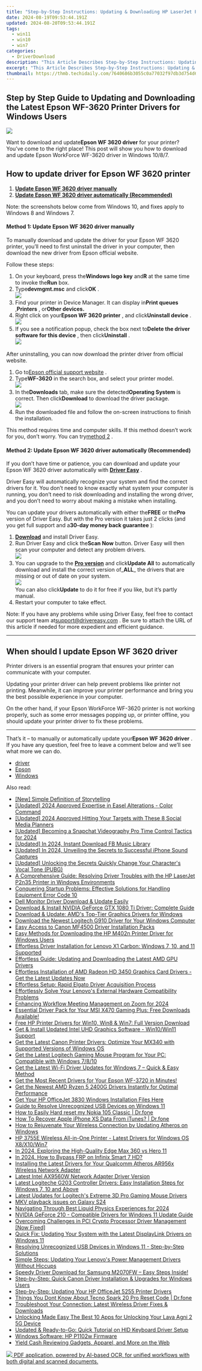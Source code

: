 ```yaml
---
title: "Step-by-Step Instructions: Updating & Downloading HP LaserJet P1007 Printer Drivers"
date: 2024-08-19T09:53:44.191Z
updated: 2024-08-20T09:53:44.191Z
tags:
  - win11
  - win10
  - win7
categories:
  - DriverDownload
description: "This Article Describes Step-by-Step Instructions: Updating & Downloading HP LaserJet P1007 Printer Drivers"
excerpt: "This Article Describes Step-by-Step Instructions: Updating & Downloading HP LaserJet P1007 Printer Drivers"
thumbnail: https://thmb.techidaily.com/7640686b3055c0a77032f97db3d754d6950a2fb76c1e14b848d584888858dae0.jpg
---
```


## Step by Step Guide to Updating and Downloading the Latest Epson WF-3620 Printer Drivers for Windows Users

![](https://images.drivereasy.com/wp-content/uploads/2018/11/img_5be2c2e04fc7d.jpg)

 Want to download and update**Epson WF 3620 driver** for your printer? You’ve come to the right place! This post will show you how to download and update Epson WorkForce WF-3620 driver in Windows 10/8/7.

## How to update driver for Epson WF 3620 printer

1. [**Update Epson WF 3620 driver manually**](https://tools.techidaily.com/drivereasy/download/)
2. [**Update Epson WF 3620 driver automatically (Recommended)**](https://tools.techidaily.com/drivereasy/download/)

 Note: the screenshots below come from Windows 10, and fixes apply to Windows 8 and Windows 7.

#### Method 1: Update Epson WF 3620 driver manually

 To manually download and update the driver for your Epson WF 3620 printer, you’ll need to first uninstall the driver in your computer, then download the new driver from Epson official website.

Follow these steps:

1. On your keyboard, press the**Windows logo key** and**R** at the same time to invoke the**Run** box.
2. Type**devmgmt.msc** and click**OK** .  
![](https://images.drivereasy.com/wp-content/uploads/2018/11/img_5be2c379a3ed4.jpg)
3. Find your printer in Device Manager. It can display in**Print queues** ,**Printers** , or**Other devices.**
4. Right click on your**Epson WF 3620 printer** , and click**Uninstall device** .  
![](https://images.drivereasy.com/wp-content/uploads/2018/11/img_5be2c3ac0fc97.png)
5. If you see a notification popup, check the box next to**Delete the driver software for this device** , then click**Uninstall** .  
![](https://images.drivereasy.com/wp-content/uploads/2018/11/img_5be2c412411da.jpg)

 After uninstalling, you can now download the printer driver from official website.

1. Go to[Epson official support website](https://epson.com/Support/Printers/) .
2. Type**WF-3620** in the search box, and select your printer model.  
![](https://images.drivereasy.com/wp-content/uploads/2018/11/img_5be2c49506f41.jpg)
3. In the**Downloads** tab, make sure the detected**Operating System** is correct. Then click**Download** to download the driver package.  
![](https://images.drivereasy.com/wp-content/uploads/2018/11/img_5be2c4d2efa90.jpg)
4. Run the downloaded file and follow the on-screen instructions to finish the installation.

 This method requires time and computer skills. If this method doesn’t work for you, don’t worry. You can try[method 2](https://tools.techidaily.com/drivereasy/download/) .

#### Method 2: Update Epson WF 3620 driver automatically (Recommended)

 If you don’t have time or patience, you can download and update your Epson WF 3620 driver automatically with **[Driver Easy](https://tools.techidaily.com/drivereasy/download/)**  .

 Driver Easy will automatically recognize your system and find the correct drivers for it. You don’t need to know exactly what system your computer is running, you don’t need to risk downloading and installing the wrong driver, and you don’t need to worry about making a mistake when installing.

 You can update your drivers automatically with either the**FREE** or the**Pro** version of Driver Easy. But with the Pro version it takes just 2 clicks (and you get full support and a**30-day money back guarantee** ):

1. [**Download**](https://tools.techidaily.com/drivereasy/download/) and install Driver Easy.
2. Run Driver Easy and click the**Scan Now** button. Driver Easy will then scan your computer and detect any problem drivers.  
![](https://images.drivereasy.com/wp-content/uploads/2018/11/img_5be2c53c6a756.jpg)
3. You can upgrade to the **[Pro version](https://tools.techidaily.com/drivereasy/download/)**  and click**Update All** to automatically download and install the correct version of_**ALL**_ the drivers that are missing or out of date on your system.  
![](https://images.drivereasy.com/wp-content/uploads/2018/11/img_5be2c6040133d.jpg)  
 You can also click**Update** to do it for free if you like, but it’s partly manual.
4. Restart your computer to take effect.

 Note: If you have any problems while using Driver Easy, feel free to contact our support team at[support@drivereasy.com](https://tools.techidaily.com/drivereasy/download/) . Be sure to attach the URL of this article if needed for more expedient and efficient guidance.

---

## When should I update Epson WF 3620 driver

 Printer drivers is an essential program that ensures your printer can communicate with your computer.

 Updating your printer driver can help prevent problems like printer not printing. Meanwhile, it can improve your printer performance and bring you the best possible experience in your computer.

 On the other hand, if your Epson WorkForce WF-3620 printer is not working properly, such as some error messages popping up, or printer offline, you should update your printer driver to fix these problems.

---

 That’s it – to manually or automatically update your**Epson WF 3620 driver** . If you have any question, feel free to leave a comment below and we’ll see what more we can do.

* [driver](https://tools.techidaily.com/drivereasy/download/)
* [Epson](https://tools.techidaily.com/drivereasy/download/)
* [Windows](https://tools.techidaily.com/drivereasy/download/)

<ins class="adsbygoogle"
     style="display:block"
     data-ad-format="autorelaxed"
     data-ad-client="ca-pub-7571918770474297"
     data-ad-slot="1223367746"></ins>



<ins class="adsbygoogle"
     style="display:block"
     data-ad-client="ca-pub-7571918770474297"
     data-ad-slot="8358498916"
     data-ad-format="auto"
     data-full-width-responsive="true"></ins>

<span class="atpl-alsoreadstyle">Also read:</span>
<div><ul>
<li><a href="https://extra-approaches.techidaily.com/new-simple-definition-of-storytelling/"><u>[New] Simple Definition of Storytelling</u></a></li>
<li><a href="https://fox-http.techidaily.com/updated-2024-approved-expertise-in-easel-alterations-color-command/"><u>[Updated] 2024 Approved  Expertise in Easel Alterations - Color Command</u></a></li>
<li><a href="https://facebook-video-recording.techidaily.com/updated-2024-approved-hitting-your-targets-with-these-8-social-media-planners/"><u>[Updated] 2024 Approved  Hitting Your Targets with These 8 Social Media Planners</u></a></li>
<li><a href="https://snapchat-videos.techidaily.com/updated-becoming-a-snapchat-videography-pro-time-control-tactics-for-2024/"><u>[Updated] Becoming a Snapchat Videography Pro  Time Control Tactics for 2024</u></a></li>
<li><a href="https://facebook-video-content.techidaily.com/updated-in-2024-instant-download-fb-music-library/"><u>[Updated] In 2024, Instant Download  FB Music Library</u></a></li>
<li><a href="https://video-capture.techidaily.com/updated-in-2024-unveiling-the-secrets-to-successful-iphone-sound-captures/"><u>[Updated] In 2024, Unveiling the Secrets to Successful iPhone Sound Captures</u></a></li>
<li><a href="https://some-tips.techidaily.com/updated-unlocking-the-secrets-quickly-change-your-characters-vocal-tone-pubg/"><u>[Updated] Unlocking the Secrets  Quickly Change Your Character's Vocal Tone (PUBG)</u></a></li>
<li><a href="https://win-dash.techidaily.com/a-comprehensive-guide-resolving-driver-troubles-with-the-hp-laserjet-p2n35-printer-in-windows-environments/"><u>A Comprehensive Guide: Resolving Driver Troubles with the HP LaserJet P2n35 Printer in Windows Environments</u></a></li>
<li><a href="https://tech-recovery.techidaily.com/conquering-startup-problems-effective-solutions-for-handling-equipment-error-code-10/"><u>Conquering Startup Problems: Effective Solutions for Handling Equipment Error Code 10</u></a></li>
<li><a href="https://win-dash.techidaily.com/dell-monitor-driver-download-and-update-easily/"><u>Dell Monitor Driver Download & Update Easily</u></a></li>
<li><a href="https://win-dash.techidaily.com/download-and-install-nvidia-geforce-gtx-1080-ti-driver-complete-guide/"><u>Download & Install NVIDIA GeForce GTX 1080 Ti Driver: Complete Guide</u></a></li>
<li><a href="https://win-dash.techidaily.com/download-and-update-amds-top-tier-graphics-drivers-for-windows/"><u>Download & Update: AMD's Top-Tier Graphics Drivers for Windows</u></a></li>
<li><a href="https://win-dash.techidaily.com/download-the-newest-logitech-g910-driver-for-your-windows-computer/"><u>Download the Newest Logitech G910 Driver for Your Windows Computer</u></a></li>
<li><a href="https://win-dash.techidaily.com/easy-access-to-canon-mf4500-driver-installation-packs/"><u>Easy Access to Canon MF4500 Driver Installation Packs</u></a></li>
<li><a href="https://win-dash.techidaily.com/easy-methods-for-downloading-the-hp-m402n-printer-driver-for-windows-users/"><u>Easy Methods for Downloading the HP M402n Printer Driver for Windows Users</u></a></li>
<li><a href="https://win-dash.techidaily.com/effortless-driver-installation-for-lenovo-x1-carbon-windows-7-10-and-11-supported/"><u>Effortless Driver Installation for Lenovo X1 Carbon: Windows 7, 10, and 11 Supported</u></a></li>
<li><a href="https://win-dash.techidaily.com/effortless-guide-updating-and-downloading-the-latest-amd-gpu-drivers/"><u>Effortless Guide: Updating and Downloading the Latest AMD GPU Drivers</u></a></li>
<li><a href="https://win-dash.techidaily.com/effortless-installation-of-amd-radeon-hd-3450-graphics-card-drivers-get-the-latest-updates-now/"><u>Effortless Installation of AMD Radeon HD 3450 Graphics Card Drivers - Get the Latest Updates Now</u></a></li>
<li><a href="https://win-dash.techidaily.com/effortless-setup-rapid-elgato-driver-acquisition-process/"><u>Effortless Setup: Rapid Elgato Driver Acquisition Process</u></a></li>
<li><a href="https://win-dash.techidaily.com/effortlessly-solve-your-lenovos-external-hardware-compatibility-problems/"><u>Effortlessly Solve Your Lenovo's External Hardware Compatibility Problems</u></a></li>
<li><a href="https://video-screen-grab.techidaily.com/enhancing-workflow-meeting-management-on-zoom-for-2024/"><u>Enhancing Workflow  Meeting Management on Zoom for 2024</u></a></li>
<li><a href="https://win-dash.techidaily.com/essential-driver-pack-for-your-msi-x470-gaming-plus-free-downloads-available/"><u>Essential Driver Pack for Your MSI X470 Gaming Plus: Free Downloads Available!</u></a></li>
<li><a href="https://win-dash.techidaily.com/free-hp-printer-drivers-for-win10-win8-and-win7-full-version-download/"><u>Free HP Printer Drivers for Win10, Win8 & Win7: Full Version Download</u></a></li>
<li><a href="https://win-dash.techidaily.com/get-and-install-updated-intel-uhd-graphics-software-win10win11-support/"><u>Get & Install Updated Intel UHD Graphics Software - Win10/Win11 Support</u></a></li>
<li><a href="https://win-dash.techidaily.com/get-the-latest-canon-printer-drivers-optimize-your-mx340-with-supported-versions-of-windows-os/"><u>Get the Latest Canon Printer Drivers: Optimize Your MX340 with Supported Versions of Windows OS</u></a></li>
<li><a href="https://win-dash.techidaily.com/get-the-latest-logitech-gaming-mouse-program-for-your-pc-compatible-with-windows-7810/"><u>Get the Latest Logitech Gaming Mouse Program for Your PC: Compatible with Windows 7/8/10</u></a></li>
<li><a href="https://win-dash.techidaily.com/get-the-latest-wi-fi-driver-updates-for-windows-7-quick-and-easy-method/"><u>Get the Latest Wi-Fi Driver Updates for Windows 7 – Quick & Easy Method</u></a></li>
<li><a href="https://win-dash.techidaily.com/get-the-most-recent-drivers-for-your-epson-wf-3720-in-minutes/"><u>Get the Most Recent Drivers for Your Epson WF-3720 in Minutes!</u></a></li>
<li><a href="https://win-dash.techidaily.com/get-the-newest-amd-ryzen-5-2400g-drivers-instantly-for-optimal-performance/"><u>Get the Newest AMD Ryzen 5 2400G Drivers Instantly for Optimal Performance</u></a></li>
<li><a href="https://win-dash.techidaily.com/1722961921788-get-your-hp-officejet-3830-windows-installation-files-here/"><u>Get Your HP OfficeJet 3830 Windows Installation Files Here</u></a></li>
<li><a href="https://win-dash.techidaily.com/guide-to-resolve-unrecognized-usb-devices-on-windows-11/"><u>Guide to Resolve Unrecognized USB Devices on Windows 11</u></a></li>
<li><a href="https://techidaily.com/how-to-easily-hard-reset-my-nokia-105-classic-drfone-by-drfone-reset-android-reset-android/"><u>How to Easily Hard reset my Nokia 105 Classic | Dr.fone</u></a></li>
<li><a href="https://techidaily.com/how-to-recover-apple-iphone-xs-data-from-itunes-drfone-by-drfone-ios-data-recovery-ios-data-recovery/"><u>How To Recover Apple iPhone XS Data From iTunes? | Dr.fone</u></a></li>
<li><a href="https://driver-install.techidaily.com/how-to-rejuvenate-your-wireless-connection-by-updating-atheros-on-windows/"><u>How to Rejuvenate Your Wireless Connection by Updating Atheros on Windows</u></a></li>
<li><a href="https://win-dash.techidaily.com/hp-3755e-wireless-all-in-one-printer-latest-drivers-for-windows-os-x8x10win7/"><u>HP 3755E Wireless All-in-One Printer - Latest Drivers for Windows OS X8/X10/Win7</u></a></li>
<li><a href="https://some-techniques.techidaily.com/in-2024-exploring-the-high-quality-edge-max-360-vs-hero-11/"><u>In 2024, Exploring the High-Quality Edge  Max 360 vs Hero 11</u></a></li>
<li><a href="https://bypass-frp.techidaily.com/in-2024-how-to-bypass-frp-on-infinix-smart-7-hd-by-drfone-android/"><u>In 2024, How to Bypass FRP on Infinix Smart 7 HD?</u></a></li>
<li><a href="https://win-dash.techidaily.com/installing-the-latest-drivers-for-your-qualcomm-atheros-ar956x-wireless-network-adapter/"><u>Installing the Latest Drivers for Your Qualcomm Atheros AR956x Wireless Network Adapter</u></a></li>
<li><a href="https://win-dash.techidaily.com/latest-intel-ax9560w-network-adapter-driver-version/"><u>Latest Intel AX9560W Network Adapter Driver Version</u></a></li>
<li><a href="https://win-dash.techidaily.com/latest-logiteche-g203-controller-drivers-easy-installation-steps-for-windows-7-10-and-above/"><u>Latest Logiteche G203 Controller Drivers: Easy Installation Steps for Windows 7, 10 and Above</u></a></li>
<li><a href="https://win-dash.techidaily.com/latest-updates-for-logitechs-extreme-3d-pro-gaming-mouse-drivers/"><u>Latest Updates for Logitech's Extreme 3D Pro Gaming Mouse Drivers</u></a></li>
<li><a href="https://review-topics.techidaily.com/mkv-playback-issues-on-galaxy-s24-by-aiseesoft-video-converter-play-mkv-on-android/"><u>MKV playback issues on Galaxy S24</u></a></li>
<li><a href="https://screen-video-capture.techidaily.com/navigating-through-best-liquid-physics-experiences-for-2024/"><u>Navigating Through Best Liquid Physics Experiences for 2024</u></a></li>
<li><a href="https://win-dash.techidaily.com/nvidia-geforce-210-compatible-drivers-for-windows-11-update-guide/"><u>NVIDIA GeForce 210 - Compatible Drivers for Windows 11 Update Guide</u></a></li>
<li><a href="https://win-dash.techidaily.com/overcoming-challenges-in-pci-crypto-processor-driver-management-now-fixed/"><u>Overcoming Challenges in PCI Crypto Processor Driver Management [Now Fixed]</u></a></li>
<li><a href="https://win-dash.techidaily.com/quick-fix-updating-your-system-with-the-latest-displaylink-drivers-on-windows-11/"><u>Quick Fix: Updating Your System with the Latest DisplayLink Drivers on Windows 11</u></a></li>
<li><a href="https://win-dash.techidaily.com/resolving-unrecognized-usb-devices-in-windows-11-step-by-step-solutions/"><u>Resolving Unrecognized USB Devices in Windows 11 - Step-by-Step Solutions</u></a></li>
<li><a href="https://win-dash.techidaily.com/simple-steps-updating-your-lenovos-power-management-drivers-without-hiccups/"><u>Simple Steps: Updating Your Lenovo's Power Management Drivers Without Hiccups</u></a></li>
<li><a href="https://win-dash.techidaily.com/1722977796713-speedy-driver-download-for-samsung-m2070fw-easy-steps-inside/"><u>Speedy Driver Download for Samsung M2070FW – Easy Steps Inside!</u></a></li>
<li><a href="https://win-dash.techidaily.com/step-by-step-quick-canon-driver-installation-and-upgrades-for-windows-users/"><u>Step-by-Step: Quick Canon Driver Installation & Upgrades for Windows Users</u></a></li>
<li><a href="https://win-dash.techidaily.com/step-by-step-updating-your-hp-officejet-5255-printer-drivers/"><u>Step-by-Step: Updating Your HP OfficeJet 5255 Printer Drivers</u></a></li>
<li><a href="https://techidaily.com/things-you-dont-know-about-tecno-spark-20-pro-reset-code-drfone-by-drfone-reset-android-reset-android/"><u>Things You Dont Know About Tecno Spark 20 Pro Reset Code | Dr.fone</u></a></li>
<li><a href="https://win-dash.techidaily.com/1722963051877-troubleshoot-your-connection-latest-wireless-driver-fixes-and-downloads/"><u>Troubleshoot Your Connection: Latest Wireless Driver Fixes & Downloads</u></a></li>
<li><a href="https://android-unlock.techidaily.com/unlocking-made-easy-the-best-10-apps-for-unlocking-your-lava-agni-2-5g-device-by-drfone-android/"><u>Unlocking Made Easy The Best 10 Apps for Unlocking Your Lava Agni 2 5G Device</u></a></li>
<li><a href="https://win-dash.techidaily.com/updated-and-ready-to-go-quick-tutorial-on-hid-keyboard-driver-setup/"><u>Updated & Ready-to-Go: Quick Tutorial on HID Keyboard Driver Setup</u></a></li>
<li><a href="https://driver-install.techidaily.com/windows-software-hp-p1102w-firmware/"><u>Windows Software: HP P1102w Firmware</u></a></li>
<li><a href="https://youtube-blog.techidaily.com/-cash-reviewing-gadgets-apparel-and-more-on-the-web/"><u>Yield Cash Reviewing Gadgets, Apparel, and More on the Web</u></a></li>
</ul></div>

<!-- affiliate ads begin -->
<a href="https://checkout.abbyy.com/order/checkout.php?PRODS=39254549&QTY=1&AFFILIATE=108875&CART=1"> <img src="https://secure.avangate.com/images/merchant/0e5fb5c76fca16adbee503c9aff393cd/products/8_FR-Badges-NEW-FR-Standard-16-WIN-200.png" border="0"> PDF application, powered by AI-based OCR, for unified workflows with both digital and scanned documents. </a>
<!-- affiliate ads end -->